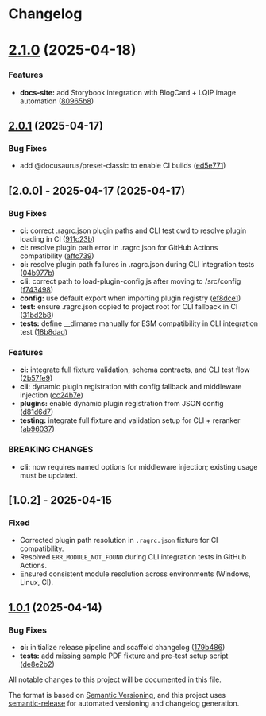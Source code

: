 # Changelog

# [2.1.0](https://github.com/DevilsDev/rag-pipeline-utils/compare/v2.0.2...v2.1.0) (2025-04-18)


### Features

* **docs-site:** add Storybook integration with BlogCard + LQIP image automation ([80965b8](https://github.com/DevilsDev/rag-pipeline-utils/commit/80965b8ef1d26372852ee0f39b56a73f337e0cea))

## [2.0.1](https://github.com/DevilsDev/rag-pipeline-utils/compare/v2.0.0...v2.0.1) (2025-04-17)


### Bug Fixes

* add @docusaurus/preset-classic to enable CI builds ([ed5e771](https://github.com/DevilsDev/rag-pipeline-utils/commit/ed5e771f919face4693a6a7abfed4cf0fe1325ca))

## [2.0.0] - 2025-04-17 (2025-04-17)


### Bug Fixes

* **ci:** correct .ragrc.json plugin paths and CLI test cwd to resolve plugin loading in CI ([911c23b](https://github.com/DevilsDev/rag-pipeline-utils/commit/911c23b1d3ddb9e2d938b37f4422a5d81995e97f))
* **ci:** resolve plugin path error in .ragrc.json for GitHub Actions compatibility ([affc739](https://github.com/DevilsDev/rag-pipeline-utils/commit/affc739d5c4ff2070b1a1ca0ccf3f9137d6cee5a))
* **ci:** resolve plugin path failures in .ragrc.json during CLI integration tests ([04b977b](https://github.com/DevilsDev/rag-pipeline-utils/commit/04b977b3b745fa3d3ab47c84b2aeee3285896068))
* **cli:** correct path to load-plugin-config.js after moving to /src/config ([f743498](https://github.com/DevilsDev/rag-pipeline-utils/commit/f743498ec32e03151eda9ba7fe5886bda8da792f))
* **config:** use default export when importing plugin registry ([ef8dce1](https://github.com/DevilsDev/rag-pipeline-utils/commit/ef8dce12bfab62bc9faec764198b98c0c356472e))
* **test:** ensure .ragrc.json copied to project root for CLI fallback in CI ([31bd2b8](https://github.com/DevilsDev/rag-pipeline-utils/commit/31bd2b844279fb0404056d9929e5f28f9127eb12))
* **tests:** define __dirname manually for ESM compatibility in CLI integration test ([18b8dad](https://github.com/DevilsDev/rag-pipeline-utils/commit/18b8dadabb852243dda2b78de048c71106a759fc))


### Features

* **ci:** integrate full fixture validation, schema contracts, and CLI test flow ([2b57fe9](https://github.com/DevilsDev/rag-pipeline-utils/commit/2b57fe90e64a806815c1f66f5e2a745780270ce6))
* **cli:** dynamic plugin registration with config fallback and middleware injection ([cc24b7e](https://github.com/DevilsDev/rag-pipeline-utils/commit/cc24b7e74d0a2630eb1c6d2def69b370329dcc2b))
* **plugins:** enable dynamic plugin registration from JSON config ([d81d6d7](https://github.com/DevilsDev/rag-pipeline-utils/commit/d81d6d7d5f2d21b5a46b379b530c162ba9c30398))
* **testing:** integrate full fixture and validation setup for CLI + reranker ([ab96037](https://github.com/DevilsDev/rag-pipeline-utils/commit/ab9603765594e7718e2688b80797e1f5e8afe86f))


### BREAKING CHANGES

* **cli:**  now requires named options for middleware injection; existing usage must be updated.

## [1.0.2] - 2025-04-15
### Fixed
- Corrected plugin path resolution in `.ragrc.json` fixture for CI compatibility.
- Resolved `ERR_MODULE_NOT_FOUND` during CLI integration tests in GitHub Actions.
- Ensured consistent module resolution across environments (Windows, Linux, CI).


## [1.0.1](https://github.com/DevilsDev/rag-pipeline-utils/compare/v1.0.0...v1.0.1) (2025-04-14)


### Bug Fixes

* **ci:** initialize release pipeline and scaffold changelog ([179b486](https://github.com/DevilsDev/rag-pipeline-utils/commit/179b486effb0751b8735a9f849825eb63930ad01))
* **tests:** add missing sample PDF fixture and pre-test setup script ([de8e2b2](https://github.com/DevilsDev/rag-pipeline-utils/commit/de8e2b2c19034b521fc5ae1cdebbe3884a2fd15f))

All notable changes to this project will be documented in this file.

The format is based on [Semantic Versioning](https://semver.org/), and this project uses [semantic-release](https://github.com/semantic-release/semantic-release) for automated versioning and changelog generation.
